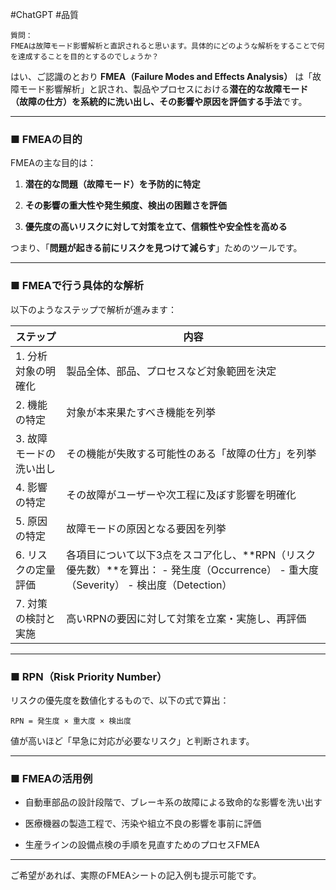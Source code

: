 #ChatGPT #品質 

```
質問：
FMEAは故障モード影響解析と直訳されると思います。具体的にどのような解析をすることで何を達成することを目的とするのでしょうか？
```

はい、ご認識のとおり **FMEA（Failure Modes and Effects Analysis）** は「故障モード影響解析」と訳され、製品やプロセスにおける**潜在的な故障モード（故障の仕方）を系統的に洗い出し、その影響や原因を評価する手法**です。

---

### ■ FMEAの目的

FMEAの主な目的は：

1. **潜在的な問題（故障モード）を予防的に特定**
    
2. **その影響の重大性や発生頻度、検出の困難さを評価**
    
3. **優先度の高いリスクに対して対策を立て、信頼性や安全性を高める**
    

つまり、「**問題が起きる前にリスクを見つけて減らす**」ためのツールです。

---

### ■ FMEAで行う具体的な解析

以下のようなステップで解析が進みます：

|ステップ|内容|
|---|---|
|1. 分析対象の明確化|製品全体、部品、プロセスなど対象範囲を決定|
|2. 機能の特定|対象が本来果たすべき機能を列挙|
|3. 故障モードの洗い出し|その機能が失敗する可能性のある「故障の仕方」を列挙|
|4. 影響の特定|その故障がユーザーや次工程に及ぼす影響を明確化|
|5. 原因の特定|故障モードの原因となる要因を列挙|
|6. リスクの定量評価|各項目について以下3点をスコア化し、**RPN（リスク優先数）**を算出： - 発生度（Occurrence） - 重大度（Severity） - 検出度（Detection）|
|7. 対策の検討と実施|高いRPNの要因に対して対策を立案・実施し、再評価|

---

### ■ RPN（Risk Priority Number）

リスクの優先度を数値化するもので、以下の式で算出：

```
RPN = 発生度 × 重大度 × 検出度
```

値が高いほど「早急に対応が必要なリスク」と判断されます。

---

### ■ FMEAの活用例

- 自動車部品の設計段階で、ブレーキ系の故障による致命的な影響を洗い出す
    
- 医療機器の製造工程で、汚染や組立不良の影響を事前に評価
    
- 生産ラインの設備点検の手順を見直すためのプロセスFMEA
    

---

ご希望があれば、実際のFMEAシートの記入例も提示可能です。
